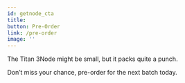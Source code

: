 ```yaml
---
id: getnode_cta
title:
button: Pre-Order
link: /pre-order
image: ''
---
```


The Titan 3Node might be small, but it packs quite a punch.

Don’t miss your chance, pre-order for the next batch today.
